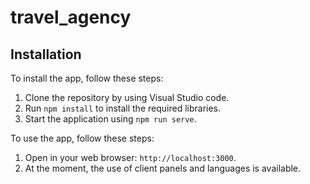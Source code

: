 # travel_agency
## Installation<br>

To install the app, follow these steps:<br>

1. Clone the repository by using Visual Studio code.<br>
2. Run `npm install` to install the required libraries.<br>
3. Start the application using `npm run serve`.<br>

To use the app, follow these steps:<br>

1. Open in your web browser: `http://localhost:3000`.<br>
2. At the moment, the use of client panels and languages is available.
